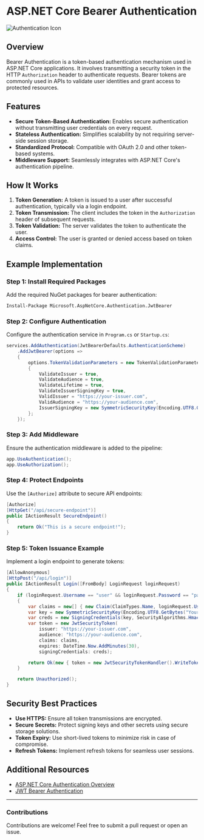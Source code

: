 # ASP.NET Core Bearer Authentication  
![Authentication Icon](https://miro.medium.com/v2/resize:fit:950/0*xnSBEMwTioRQQHgE.png)

## Overview  
Bearer Authentication is a token-based authentication mechanism used in ASP.NET Core applications. It involves transmitting a security token in the HTTP `Authorization` header to authenticate requests. Bearer tokens are commonly used in APIs to validate user identities and grant access to protected resources.

## Features  
- **Secure Token-Based Authentication:** Enables secure authentication without transmitting user credentials on every request.
- **Stateless Authentication:** Simplifies scalability by not requiring server-side session storage.
- **Standardized Protocol:** Compatible with OAuth 2.0 and other token-based systems.
- **Middleware Support:** Seamlessly integrates with ASP.NET Core's authentication pipeline.

## How It Works  
1. **Token Generation:** A token is issued to a user after successful authentication, typically via a login endpoint.
2. **Token Transmission:** The client includes the token in the `Authorization` header of subsequent requests.
3. **Token Validation:** The server validates the token to authenticate the user.
4. **Access Control:** The user is granted or denied access based on token claims.

## Example Implementation  

### Step 1: Install Required Packages  
Add the required NuGet packages for bearer authentication:
```bash
Install-Package Microsoft.AspNetCore.Authentication.JwtBearer
```

### Step 2: Configure Authentication  
Configure the authentication service in `Program.cs` or `Startup.cs`:
```csharp
services.AddAuthentication(JwtBearerDefaults.AuthenticationScheme)
    .AddJwtBearer(options =>
    {
        options.TokenValidationParameters = new TokenValidationParameters
        {
            ValidateIssuer = true,
            ValidateAudience = true,
            ValidateLifetime = true,
            ValidateIssuerSigningKey = true,
            ValidIssuer = "https://your-issuer.com",
            ValidAudience = "https://your-audience.com",
            IssuerSigningKey = new SymmetricSecurityKey(Encoding.UTF8.GetBytes("YourSecretKey"))
        };
    });
```

### Step 3: Add Middleware  
Ensure the authentication middleware is added to the pipeline:
```csharp
app.UseAuthentication();
app.UseAuthorization();
```

### Step 4: Protect Endpoints  
Use the `[Authorize]` attribute to secure API endpoints:
```csharp
[Authorize]
[HttpGet("/api/secure-endpoint")]
public IActionResult SecureEndpoint()
{
    return Ok("This is a secure endpoint!");
}
```

### Step 5: Token Issuance Example  
Implement a login endpoint to generate tokens:
```csharp
[AllowAnonymous]
[HttpPost("/api/login")]
public IActionResult Login([FromBody] LoginRequest loginRequest)
{
    if (loginRequest.Username == "user" && loginRequest.Password == "password")
    {
        var claims = new[] { new Claim(ClaimTypes.Name, loginRequest.Username) };
        var key = new SymmetricSecurityKey(Encoding.UTF8.GetBytes("YourSecretKey"));
        var creds = new SigningCredentials(key, SecurityAlgorithms.HmacSha256);
        var token = new JwtSecurityToken(
            issuer: "https://your-issuer.com",
            audience: "https://your-audience.com",
            claims: claims,
            expires: DateTime.Now.AddMinutes(30),
            signingCredentials: creds);

        return Ok(new { token = new JwtSecurityTokenHandler().WriteToken(token) });
    }

    return Unauthorized();
}
```

## Security Best Practices  
- **Use HTTPS:** Ensure all token transmissions are encrypted.
- **Secure Secrets:** Protect signing keys and other secrets using secure storage solutions.
- **Token Expiry:** Use short-lived tokens to minimize risk in case of compromise.
- **Refresh Tokens:** Implement refresh tokens for seamless user sessions.

## Additional Resources  
- [ASP.NET Core Authentication Overview](https://learn.microsoft.com/en-us/aspnet/core/security/authentication/)
- [JWT Bearer Authentication](https://learn.microsoft.com/en-us/aspnet/core/security/authentication/jwt)

---
### Contributions  
Contributions are welcome! Feel free to submit a pull request or open an issue.
